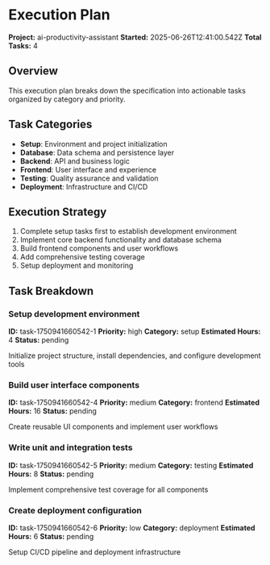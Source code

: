 # Execution Plan
**Project:** ai-productivity-assistant
**Started:** 2025-06-26T12:41:00.542Z
**Total Tasks:** 4

## Overview
This execution plan breaks down the specification into actionable tasks organized by category and priority.

## Task Categories
- **Setup**: Environment and project initialization
- **Database**: Data schema and persistence layer
- **Backend**: API and business logic
- **Frontend**: User interface and experience  
- **Testing**: Quality assurance and validation
- **Deployment**: Infrastructure and CI/CD

## Execution Strategy
1. Complete setup tasks first to establish development environment
2. Implement core backend functionality and database schema
3. Build frontend components and user workflows
4. Add comprehensive testing coverage
5. Setup deployment and monitoring

## Task Breakdown
### Setup development environment
**ID:** task-1750941660542-1
**Priority:** high
**Category:** setup
**Estimated Hours:** 4
**Status:** pending

Initialize project structure, install dependencies, and configure development tools

### Build user interface components
**ID:** task-1750941660542-4
**Priority:** medium
**Category:** frontend
**Estimated Hours:** 16
**Status:** pending

Create reusable UI components and implement user workflows

### Write unit and integration tests
**ID:** task-1750941660542-5
**Priority:** medium
**Category:** testing
**Estimated Hours:** 8
**Status:** pending

Implement comprehensive test coverage for all components

### Create deployment configuration
**ID:** task-1750941660542-6
**Priority:** low
**Category:** deployment
**Estimated Hours:** 6
**Status:** pending

Setup CI/CD pipeline and deployment infrastructure


